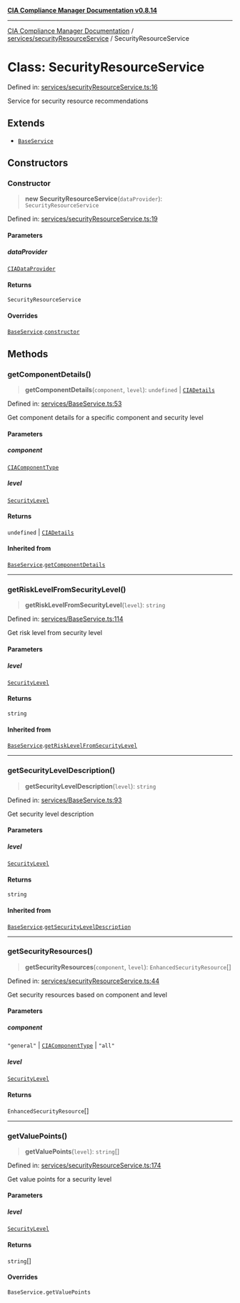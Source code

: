 [**CIA Compliance Manager Documentation v0.8.14**](../../../README.md)

***

[CIA Compliance Manager Documentation](../../../modules.md) / [services/securityResourceService](../README.md) / SecurityResourceService

# Class: SecurityResourceService

Defined in: [services/securityResourceService.ts:16](https://github.com/Hack23/cia-compliance-manager/blob/257dd569f432a46611a1746c832a7e3d29232229/src/services/securityResourceService.ts#L16)

Service for security resource recommendations

## Extends

- [`BaseService`](../../BaseService/classes/BaseService.md)

## Constructors

### Constructor

> **new SecurityResourceService**(`dataProvider`): `SecurityResourceService`

Defined in: [services/securityResourceService.ts:19](https://github.com/Hack23/cia-compliance-manager/blob/257dd569f432a46611a1746c832a7e3d29232229/src/services/securityResourceService.ts#L19)

#### Parameters

##### dataProvider

[`CIADataProvider`](../../../types/interfaces/CIADataProvider.md)

#### Returns

`SecurityResourceService`

#### Overrides

[`BaseService`](../../BaseService/classes/BaseService.md).[`constructor`](../../BaseService/classes/BaseService.md#constructor)

## Methods

### getComponentDetails()

> **getComponentDetails**(`component`, `level`): `undefined` \| [`CIADetails`](../../../types/interfaces/CIADetails.md)

Defined in: [services/BaseService.ts:53](https://github.com/Hack23/cia-compliance-manager/blob/257dd569f432a46611a1746c832a7e3d29232229/src/services/BaseService.ts#L53)

Get component details for a specific component and security level

#### Parameters

##### component

[`CIAComponentType`](../../../types/type-aliases/CIAComponentType.md)

##### level

[`SecurityLevel`](../../../types/cia/type-aliases/SecurityLevel.md)

#### Returns

`undefined` \| [`CIADetails`](../../../types/interfaces/CIADetails.md)

#### Inherited from

[`BaseService`](../../BaseService/classes/BaseService.md).[`getComponentDetails`](../../BaseService/classes/BaseService.md#getcomponentdetails)

***

### getRiskLevelFromSecurityLevel()

> **getRiskLevelFromSecurityLevel**(`level`): `string`

Defined in: [services/BaseService.ts:114](https://github.com/Hack23/cia-compliance-manager/blob/257dd569f432a46611a1746c832a7e3d29232229/src/services/BaseService.ts#L114)

Get risk level from security level

#### Parameters

##### level

[`SecurityLevel`](../../../types/cia/type-aliases/SecurityLevel.md)

#### Returns

`string`

#### Inherited from

[`BaseService`](../../BaseService/classes/BaseService.md).[`getRiskLevelFromSecurityLevel`](../../BaseService/classes/BaseService.md#getrisklevelfromsecuritylevel)

***

### getSecurityLevelDescription()

> **getSecurityLevelDescription**(`level`): `string`

Defined in: [services/BaseService.ts:93](https://github.com/Hack23/cia-compliance-manager/blob/257dd569f432a46611a1746c832a7e3d29232229/src/services/BaseService.ts#L93)

Get security level description

#### Parameters

##### level

[`SecurityLevel`](../../../types/cia/type-aliases/SecurityLevel.md)

#### Returns

`string`

#### Inherited from

[`BaseService`](../../BaseService/classes/BaseService.md).[`getSecurityLevelDescription`](../../BaseService/classes/BaseService.md#getsecurityleveldescription)

***

### getSecurityResources()

> **getSecurityResources**(`component`, `level`): `EnhancedSecurityResource`[]

Defined in: [services/securityResourceService.ts:44](https://github.com/Hack23/cia-compliance-manager/blob/257dd569f432a46611a1746c832a7e3d29232229/src/services/securityResourceService.ts#L44)

Get security resources based on component and level

#### Parameters

##### component

`"general"` | [`CIAComponentType`](../../../types/type-aliases/CIAComponentType.md) | `"all"`

##### level

[`SecurityLevel`](../../../types/cia/type-aliases/SecurityLevel.md)

#### Returns

`EnhancedSecurityResource`[]

***

### getValuePoints()

> **getValuePoints**(`level`): `string`[]

Defined in: [services/securityResourceService.ts:174](https://github.com/Hack23/cia-compliance-manager/blob/257dd569f432a46611a1746c832a7e3d29232229/src/services/securityResourceService.ts#L174)

Get value points for a security level

#### Parameters

##### level

[`SecurityLevel`](../../../types/cia/type-aliases/SecurityLevel.md)

#### Returns

`string`[]

#### Overrides

`BaseService.getValuePoints`
